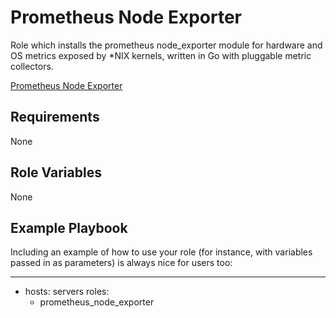 Prometheus Node Exporter
=========

Role which installs the prometheus node_exporter module for hardware and OS metrics exposed by *NIX kernels, written in Go with pluggable metric collectors.

[Prometheus Node Exporter](https://github.com/prometheus/node_exporter)

Requirements
------------

None

Role Variables
--------------

None

Example Playbook
----------------

Including an example of how to use your role (for instance, with variables passed in as parameters) is always nice for users too:

---
  - hosts: servers
    roles:
      - prometheus_node_exporter

